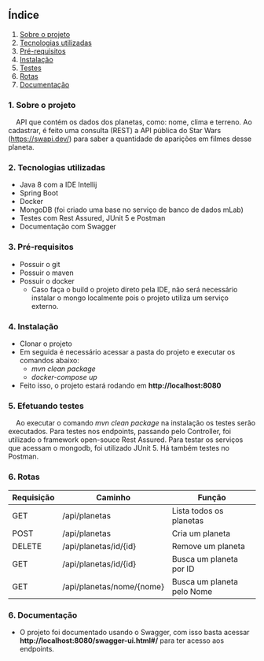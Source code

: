 ## Índice

 <ol>
  <li><a href="#Sobre">Sobre o projeto</a></li>
  <li><a href="#Tecnologias">Tecnologias utilizadas</a></li>
  <li><a href="#Pre">Pré-requisitos</a></li>
  <li><a href="#Instalacao">Instalação</a>
   <li><a href="#Testes">Testes</a></li>
  <li><a href="#Rotas">Rotas</a>
  <li><a href="#Doc">Documentação</a>
 
</ol> 

<dl>
  
### <a name="Sobre">1. Sobre o projeto</a> 

&nbsp;&nbsp;&nbsp;&nbsp;API que contém os dados dos planetas, como: nome, clima e terreno. Ao cadastrar, é feito uma consulta (REST) a API pública do Star Wars (https://swapi.dev/) para saber a quantidade de aparições em filmes desse planeta.

### <a name="Tecnologias">2. Tecnologias utilizadas</a>

- Java 8 com a IDE Intellij
- Spring Boot 
- Docker
- MongoDB (foi criado uma base no serviço de banco de dados mLab)
- Testes com Rest Assured, JUnit 5 e Postman
- Documentação com Swagger

### <a name="Pre">3. Pré-requisitos</a>

- Possuir o git
- Possuir o maven
- Possuir o docker
   - Caso faça o build o projeto direto pela IDE, não será necessário instalar o mongo localmente pois o projeto utiliza um serviço externo.

### <a name="Instalacao">4. Instalação</a>

- Clonar o projeto
- Em seguida é necessário acessar a pasta do projeto e executar os comandos abaixo:
    - *mvn clean package*
    - *docker-compose up*
- Feito isso, o projeto estará rodando em **http://localhost:8080**

### <a name="Testes">5. Efetuando testes</a>  

&nbsp;&nbsp;&nbsp;&nbsp;Ao executar o comando *mvn clean package* na instalação os testes serão executados.
Para testes nos endpoints, passando pelo Controller, foi utilizado o framework open-souce Rest Assured. Para testar os serviços que acessam o mongodb, foi utilizado JUnit 5. Há também testes no Postman.

### <a name="Rotas">6. Rotas</a>

| Requisição | Caminho                  | Função |
| --- | --- | --- |
| GET        | /api/planetas            | Lista todos os planetas
| POST       | /api/planetas            | Cria um planeta
| DELETE     | /api/planetas/id/{id}    | Remove um planeta
| GET        | /api/planetas/id/{id}    | Busca um planeta por ID
| GET        | /api/planetas/nome/{nome}| Busca um planeta pelo Nome

### <a name="Doc">6. Documentação</a>

- O projeto foi documentado usando o Swagger, com isso basta acessar **http://localhost:8080/swagger-ui.html#/** para ter acesso aos endpoints.


